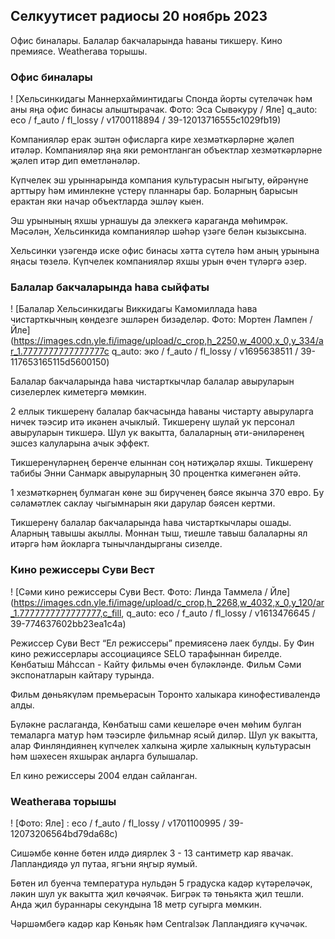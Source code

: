 Селкуутисет радиосы 20 ноябрь 2023
---------------------------------------

Офис биналары. Балалар бакчаларында һаваны тикшерү. Кино премиясе. Weatherава торышы.

### Офис биналары

! [Хельсинкидагы Маннерхайминтидагы Спонда йорты сүтеләчәк һәм аны яңа офис бинасы алыштырачак. Фото: Эса Сывәкуру / Яле] q_auto: eco / f_auto / fl_lossy / v1700118894 / 39-12013716555c1029fb19)

Компанияләр ерак эштән офисларга кире хезмәткәрләрне җәлеп итәләр. Компанияләр яңа яки ремонтланган объектлар хезмәткәрләрне җәлеп итәр дип өметләнәләр.

Күпчелек эш урыннарында компания культурасын ныгыту, өйрәнүне арттыру һәм иминлекне үстерү планнары бар. Боларның барысын ерактан яки начар объектларда эшләү кыен.

Эш урынының яхшы урнашуы да элеккегә караганда мөһимрәк. Мәсәлән, Хельсинкида компанияләр шәһәр үзәге белән кызыксына.

Хельсинки үзәгендә иске офис бинасы хәтта сүтелә һәм аның урынына яңасы төзелә. Күпчелек компанияләр яхшы урын өчен түләргә әзер.

### Балалар бакчаларында һава сыйфаты

! [Балалар Хельсинкидагы Виккидагы Камомиллада һава чистарткычның көндезге эшләрен бизәделәр. Фото: Мортен Лампен / Йле] (https://images.cdn.yle.fi/image/upload/c_crop,h_2250,w_4000,x_0,y_334/ar_1.7777777777777777c q_auto: эко / f_auto / fl_lossy / v1695638511 / 39-117653165115d5600150)

Балалар бакчаларында һава чистарткычлар балалар авыруларын сизелерлек киметергә мөмкин.

2 еллык тикшеренү балалар бакчасында һаваны чистарту авыруларга ничек тәэсир итә икәнен ачыклый. Тикшеренү шулай ук персонал авыруларын тикшерә. Шул ук вакытта, балаларның әти-әниләренең эшсез калуларына ачык эффект.

Тикшеренүләрнең беренче елыннан соң нәтиҗәләр яхшы. Тикшеренү табибы Энни Санмарк авыруларның 30 процентка кимегәнен әйтә.

1 хезмәткәрнең булмаган көне эш бирүченең бәясе якынча 370 евро. Бу сәламәтлек саклау чыгымнарын яки дарулар бәясен кертми.

Тикшеренү балалар бакчаларында һава чистарткычлары ошады. Аларның тавышы акыллы. Моннан тыш, тиешле тавыш балаларны ял итәргә һәм йокларга тынычландырганы сизелде.

### Кино режиссеры Суви Вест

! [Сәми кино режиссеры Суви Вест. Фото: Линда Таммела / Йле] (https://images.cdn.yle.fi/image/upload/c_crop,h_2268,w_4032,x_0,y_120/ar_1.7777777777777777,c_fill, q_auto: eco / f_auto / fl_lossy / v1613476645 / 39-774637602bb23ea1c4a)

Режиссер Суви Вест “Ел режиссеры” премиясенә лаек булды. Бу Фин кино режиссерлары ассоциациясе SELO тарафыннан бирелде. Көнбатыш Máhccan - Кайту фильмы өчен бүләкләнде. Фильм Сәми экспонатларын кайтару турында.

Фильм дөньякүләм премьерасын Торонто халыкара кинофестивалендә алды.

Бүләкне раслаганда, Көнбатыш сами кешеләре өчен мөһим булган темаларга матур һәм тәэсирле фильмнар ясый диләр. Шул ук вакытта, алар Финляндиянең күпчелек халкына җирле халыкның культурасын һәм шәхесен яхшырак аңларга булышалар.

Ел кино режиссеры 2004 елдан сайланган.

### Weatherава торышы

! [Фото: Яле] : eco / f_auto / fl_lossy / v1701100995 / 39-12073206564bd79da68c)

Сишәмбе көнне бөтен илдә диярлек 3 - 13 сантиметр кар явачак. Лапландиядә ул путаа, ягъни яңгыр яумый.

Бөтен ил буенча температура нульдән 5 градуска кадәр күтәреләчәк, ләкин шул ук вакытта җил көчәячәк. Бигрәк тә төньякта җил тешли. Анда җил бураннары секундына 18 метр сугырга мөмкин.

Чәршәмбегә кадәр кар Көньяк һәм Centralзәк Лапландиягә күчәчәк.